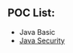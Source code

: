## POC List:

- Java Basic
- [Java Security](https://github.com/mnhmilu/poc/tree/master/JavaSecurity#readme)

